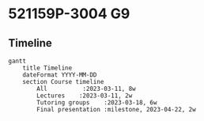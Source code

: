 # 521159P-3004 G9

## Timeline

```mermaid
gantt
    title Timeline
    dateFormat YYYY-MM-DD
    section Course timeline
        All          :2023-03-11, 8w
        Lectures    :2023-03-11, 2w
        Tutoring groups    :2023-03-18, 6w
        Final presentation :milestone, 2023-04-22, 2w

```
